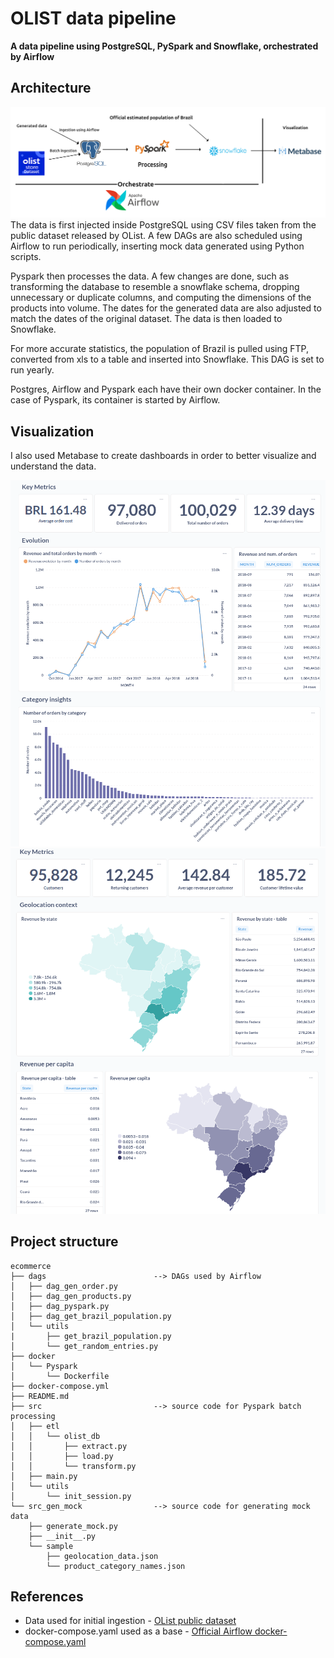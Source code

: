 # OLIST data pipeline
**A data pipeline using PostgreSQL, PySpark and Snowflake, orchestrated by Airflow**

## Architecture
![Architecture pipeline](images/etl_diagram.png)
The data is first injected inside PostgreSQL using CSV files taken from the public dataset released by OList. A few DAGs are also scheduled using Airflow to run periodically, inserting mock data generated using Python scripts.

Pyspark then processes the data. A few changes are done, such as transforming the database to resemble a snowflake schema, dropping unnecessary or duplicate columns, and computing the dimensions of the products into volume. The dates for the generated data are also adjusted to match the dates of the original dataset. The data is then loaded to Snowflake.

For more accurate statistics, the population of Brazil is pulled using FTP, converted from xls to a table and inserted into Snowflake. This DAG is set to run yearly.

Postgres, Airflow and Pyspark each have their own docker container. In the case of Pyspark, its container is started by Airflow.

## Visualization
I also used Metabase to create dashboards in order to better visualize and understand the data.

![alt-text-1](images/orders_dashboard.png "title-1") ![alt-text-2](images/customers_dashboard.png "title-2")

## Project structure
```
ecommerce
├── dags                        --> DAGs used by Airflow 
│   ├── dag_gen_order.py
│   ├── dag_gen_products.py
│   ├── dag_pyspark.py
│   ├── dag_get_brazil_population.py
│   └── utils
|       ├── get_brazil_population.py
│       └── get_random_entries.py
├── docker
│   └── Pyspark
│       └── Dockerfile
├── docker-compose.yml
├── README.md
├── src                         --> source code for Pyspark batch processing
│   ├── etl
│   │   └── olist_db
│   │       ├── extract.py
│   │       ├── load.py
│   │       └── transform.py
│   ├── main.py
│   └── utils
│       └── init_session.py
└── src_gen_mock                --> source code for generating mock data
    ├── generate_mock.py
    ├── __init__.py
    └── sample
        ├── geolocation_data.json
        └── product_category_names.json
```
## References
- Data used for initial ingestion - [OList public dataset](https://www.kaggle.com/datasets/olistbr/brazilian-ecommerce)
- docker-compose.yaml used as a base - [Official Airflow docker-compose.yaml](https://airflow.apache.org/docs/apache-airflow/stable/howto/docker-compose/index.html)
